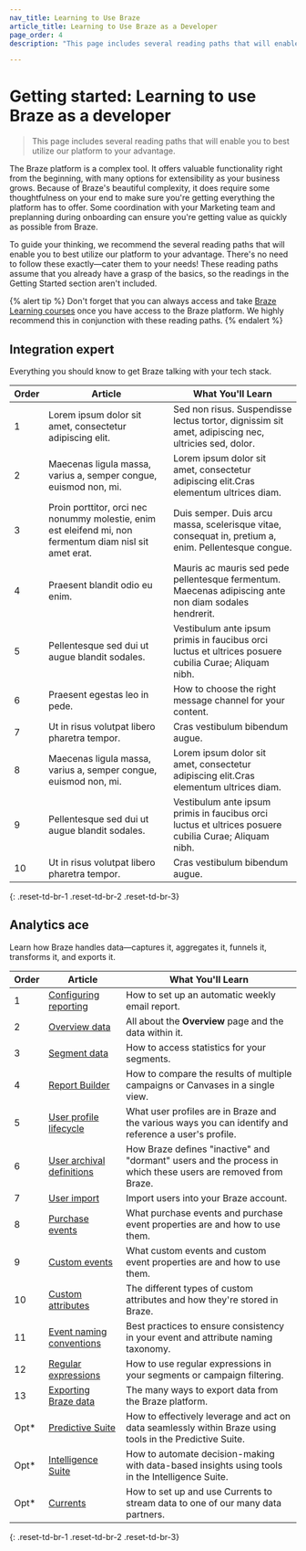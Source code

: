 ```yaml
---
nav_title: Learning to Use Braze
article_title: Learning to Use Braze as a Developer
page_order: 4
description: "This page includes several reading paths that will enable you to best utilize our platform to your advantage."

---
```


# Getting started: Learning to use Braze as a developer

> This page includes several reading paths that will enable you to best utilize our platform to your advantage. 

The Braze platform is a complex tool. It offers valuable functionality right from the beginning, with many options for extensibility as your business grows. Because of Braze's beautiful complexity, it does require some thoughtfulness on your end to make sure you're getting everything the platform has to offer. Some coordination with your Marketing team and preplanning during onboarding can ensure you're getting value as quickly as possible from Braze.

To guide your thinking, we recommend the several reading paths that will enable you to best utilize our platform to your advantage. There's no need to follow these exactly&mdash;cater them to your needs! These reading paths assume that you already have a grasp of the basics, so the readings in the Getting Started section aren't included.

{% alert tip %}
Don't forget that you can always access and take [Braze Learning courses](https://learning.braze.com) once you have access to the Braze platform. We highly recommend this in conjunction with these reading paths.
{% endalert %}

## Integration expert

Everything you should know to get Braze talking with your tech stack.

| Order | Article | What You'll Learn|
|---|---|---|
| 1 | Lorem ipsum dolor sit amet, consectetur adipiscing elit.  |  Sed non risus. Suspendisse lectus tortor, dignissim sit amet, adipiscing nec, ultricies sed, dolor.  |
| 2 | Maecenas ligula massa, varius a, semper congue, euismod non, mi.  | Lorem ipsum dolor sit amet, consectetur adipiscing elit.Cras elementum ultrices diam.  |
| 3 | Proin porttitor, orci nec nonummy molestie, enim est eleifend mi, non fermentum diam nisl sit amet erat.  | Duis semper. Duis arcu massa, scelerisque vitae, consequat in, pretium a, enim. Pellentesque congue.  |
| 4 | Praesent blandit odio eu enim. | Mauris ac mauris sed pede pellentesque fermentum. Maecenas adipiscing ante non diam sodales hendrerit. |
| 5 | Pellentesque sed dui ut augue blandit sodales. | Vestibulum ante ipsum primis in faucibus orci luctus et ultrices posuere cubilia Curae; Aliquam nibh.  |
| 6 | Praesent egestas leo in pede.   | How to choose the right message channel for your content. |
| 7 | Ut in risus volutpat libero pharetra tempor.  | Cras vestibulum bibendum augue.  |
| 8 | Maecenas ligula massa, varius a, semper congue, euismod non, mi.  | Lorem ipsum dolor sit amet, consectetur adipiscing elit.Cras elementum ultrices diam.  |
| 9 | Pellentesque sed dui ut augue blandit sodales. | Vestibulum ante ipsum primis in faucibus orci luctus et ultrices posuere cubilia Curae; Aliquam nibh.  |
| 10 | Ut in risus volutpat libero pharetra tempor.  | Cras vestibulum bibendum augue.  |
{: .reset-td-br-1 .reset-td-br-2 .reset-td-br-3}

## Analytics ace 

Learn how Braze handles data&mdash;captures it, aggregates it, funnels it, transforms it, and exports it.

| Order | Article | What You'll Learn |
|---|---|---|
| 1 | [Configuring reporting]({{site.baseurl}}/user_guide/data_and_analytics/configuring_reporting/) | How to set up an automatic weekly email report. |
| 2 | [Overview data]({{site.baseurl}}/user_guide/data_and_analytics/analytics/understanding_your_app_usage_data/) | All about the **Overview** page and the data within it. |
| 3 | [Segment data]({{site.baseurl}}/user_guide/data_and_analytics/reporting/viewing_and_understanding_segment_data/) | How to access statistics for your segments.  |
| 4 | [Report Builder]({{site.baseurl}}/user_guide/data_and_analytics/reporting/report_builder/) | How to compare the results of multiple campaigns or Canvases in a single view. |
| 5 | [User profile lifecycle]({{site.baseurl}}/user_guide/data_and_analytics/user_data_collection/user_profile_lifecycle/) | What user profiles are in Braze and the various ways you can identify and reference a user's profile. |
| 6 | [User archival definitions]({{site.baseurl}}/user_guide/data_and_analytics/user_data_collection/user_archival/) | How Braze defines "inactive" and "dormant" users and the process in which these users are removed from Braze. |
| 7 | [User import]({{site.baseurl}}/user_guide/data_and_analytics/user_data_collection/user_import/) | Import users into your Braze account. |
| 8 | [Purchase events]({{site.baseurl}}/user_guide/data_and_analytics/custom_data/purchase_events/) | What purchase events and purchase event properties are and how to use them. |
| 9 | [Custom events]({{site.baseurl}}/user_guide/data_and_analytics/custom_data/custom_events/) | What custom events and custom event properties are and how to use them. |
| 10 | [Custom attributes]({{site.baseurl}}/user_guide/data_and_analytics/custom_data/custom_attributes/) | The different types of custom attributes and how they're stored in Braze. |
| 11 | [Event naming conventions]({{site.baseurl}}/user_guide/data_and_analytics/custom_data/event_naming_conventions/) | Best practices to ensure consistency in your event and attribute naming taxonomy. |
| 12 | [Regular expressions]({{site.baseurl}}/user_guide/engagement_tools/segments/regex/) | How to use regular expressions in your segments or campaign filtering. |
| 13 | [Exporting Braze data]({{site.baseurl}}/user_guide/data_and_analytics/export_braze_data/) | The many ways to export data from the Braze platform. |
| Opt* | [Predictive Suite]({{site.baseurl}}/user_guide/predictive_suite/) | How to effectively leverage and act on data seamlessly within Braze using tools in the Predictive Suite. |
| Opt* | [Intelligence Suite]({{site.baseurl}}/user_guide/intelligence/) | How to automate decision-making with data-based insights using tools in the Intelligence Suite. |
| Opt* | [Currents]({{site.baseurl}}/user_guide/data_and_analytics/braze_currents/) | How to set up and use Currents to stream data to one of our many data partners. |
{: .reset-td-br-1 .reset-td-br-2 .reset-td-br-3}